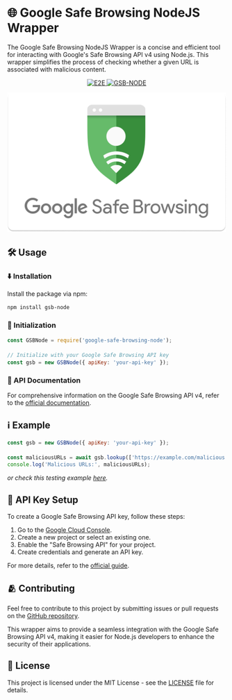 # 🌐 Google Safe Browsing NodeJS Wrapper

The Google Safe Browsing NodeJS Wrapper is a concise and efficient tool for interacting with Google's Safe Browsing API v4 using Node.js. This wrapper simplifies the process of checking whether a given URL is associated with malicious content.

<p align="center">
  <a href="https://github.com/ErnaneJ/gsb-node/actions/workflows/e2e.yml">
    <img src="https://github.com/ErnaneJ/gsb-node/actions/workflows/e2e.yml/badge.svg?branch=main" alt="E2E"/>
  </a>
  <a href="(https://www.npmjs.com/package/gsb-node">
    <img src="https://img.shields.io/badge/NPM-gsb--node-BC3433" alt="GSB-NODE"/>
  </a>
<p>

<p align="center">
  <img src="https://raw.githubusercontent.com/ErnaneJ/gsb-node/main/assets/google_safe_browsing_banner.png"/>
</p>

## 🛠️ Usage

### ⬇️ Installation

Install the package via npm:

```bash
npm install gsb-node
```

### 📍 Initialization

```javascript
const GSBNode = require('google-safe-browsing-node');

// Initialize with your Google Safe Browsing API key
const gsb = new GSBNode({ apiKey: 'your-api-key' });
```

### 📃 API Documentation

For comprehensive information on the Google Safe Browsing API v4, refer to the [official documentation](https://developers.google.com/safe-browsing/v4/).

## ℹ️ Example

```javascript
const gsb = new GSBNode({ apiKey: 'your-api-key' });

const maliciousURLs = await gsb.lookup(['https://example.com/malicious']);
console.log('Malicious URLs:', maliciousURLs);
```

_or check this testing example [here](https://github.com/ErnaneJ/gsb-node/blob/main/examples/example.js)._

## 🔐 API Key Setup

To create a Google Safe Browsing API key, follow these steps:

1. Go to the [Google Cloud Console](https://console.cloud.google.com/).
2. Create a new project or select an existing one.
3. Enable the "Safe Browsing API" for your project.
4. Create credentials and generate an API key.

For more details, refer to the [official guide](https://developers.google.com/safe-browsing/v4/get-started).

## 🫂 Contributing

Feel free to contribute to this project by submitting issues or pull requests on the [GitHub repository](https://github.com/ErnaneJ/gsb-node).

This wrapper aims to provide a seamless integration with the Google Safe Browsing API v4, making it easier for Node.js developers to enhance the security of their applications.

## 📄 License

This project is licensed under the MIT License - see the [LICENSE](https://github.com/ErnaneJ/gsb-node/blob/700be5f25afd922d1a35cb36f74ed916b75e2cf4/LICENSE) file for details.
